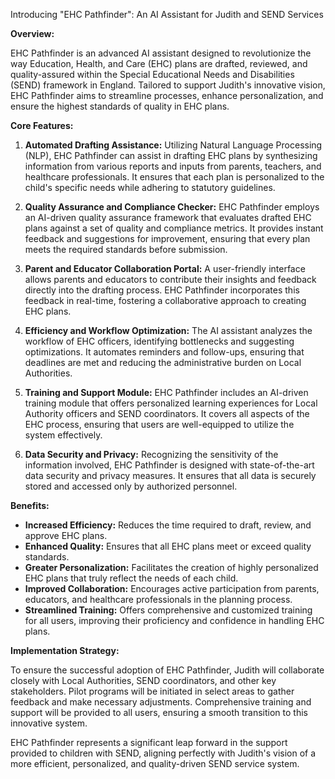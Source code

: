 Introducing "EHC Pathfinder": An AI Assistant for Judith and SEND Services

**Overview:**

EHC Pathfinder is an advanced AI assistant designed to revolutionize the way Education, Health, and Care (EHC) plans are drafted, reviewed, and quality-assured within the Special Educational Needs and Disabilities (SEND) framework in England. Tailored to support Judith's innovative vision, EHC Pathfinder aims to streamline processes, enhance personalization, and ensure the highest standards of quality in EHC plans.

**Core Features:**

1. **Automated Drafting Assistance:** Utilizing Natural Language Processing (NLP), EHC Pathfinder can assist in drafting EHC plans by synthesizing information from various reports and inputs from parents, teachers, and healthcare professionals. It ensures that each plan is personalized to the child's specific needs while adhering to statutory guidelines.

2. **Quality Assurance and Compliance Checker:** EHC Pathfinder employs an AI-driven quality assurance framework that evaluates drafted EHC plans against a set of quality and compliance metrics. It provides instant feedback and suggestions for improvement, ensuring that every plan meets the required standards before submission.

3. **Parent and Educator Collaboration Portal:** A user-friendly interface allows parents and educators to contribute their insights and feedback directly into the drafting process. EHC Pathfinder incorporates this feedback in real-time, fostering a collaborative approach to creating EHC plans.

4. **Efficiency and Workflow Optimization:** The AI assistant analyzes the workflow of EHC officers, identifying bottlenecks and suggesting optimizations. It automates reminders and follow-ups, ensuring that deadlines are met and reducing the administrative burden on Local Authorities.

5. **Training and Support Module:** EHC Pathfinder includes an AI-driven training module that offers personalized learning experiences for Local Authority officers and SEND coordinators. It covers all aspects of the EHC process, ensuring that users are well-equipped to utilize the system effectively.

6. **Data Security and Privacy:** Recognizing the sensitivity of the information involved, EHC Pathfinder is designed with state-of-the-art data security and privacy measures. It ensures that all data is securely stored and accessed only by authorized personnel.

**Benefits:**

- **Increased Efficiency:** Reduces the time required to draft, review, and approve EHC plans.
- **Enhanced Quality:** Ensures that all EHC plans meet or exceed quality standards.
- **Greater Personalization:** Facilitates the creation of highly personalized EHC plans that truly reflect the needs of each child.
- **Improved Collaboration:** Encourages active participation from parents, educators, and healthcare professionals in the planning process.
- **Streamlined Training:** Offers comprehensive and customized training for all users, improving their proficiency and confidence in handling EHC plans.

**Implementation Strategy:**

To ensure the successful adoption of EHC Pathfinder, Judith will collaborate closely with Local Authorities, SEND coordinators, and other key stakeholders. Pilot programs will be initiated in select areas to gather feedback and make necessary adjustments. Comprehensive training and support will be provided to all users, ensuring a smooth transition to this innovative system.

EHC Pathfinder represents a significant leap forward in the support provided to children with SEND, aligning perfectly with Judith's vision of a more efficient, personalized, and quality-driven SEND service system.